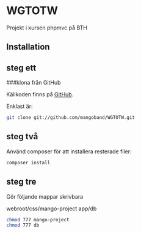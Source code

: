 # WGTOTW
Projekt i kursen phpmvc på BTH


Installation
-------------------

steg ett
------------
###klona från GitHub

Källkoden finns på [GitHub](https://github.com/mangoband/WGTOTW).

Enklast är:

```bash
git clone git://github.com/mangoband/WGTOTW.git
```


steg två
----------

Använd composer för att installera resterade filer:

```bash
composer install
```

steg tre
---------

Gör följande mappar skrivbara

webroot/css/mango-project
app/db 


```bash
chmod 777 mango-project
chmod 777 db
```

